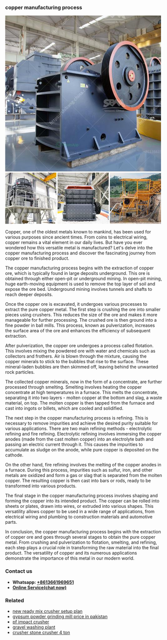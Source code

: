 <h3>copper manufacturing process</h3><img src='1704791415.jpg' alt=''><p>Copper, one of the oldest metals known to mankind, has been used for various purposes since ancient times. From coins to electrical wiring, copper remains a vital element in our daily lives. But have you ever wondered how this versatile metal is manufactured? Let's delve into the copper manufacturing process and discover the fascinating journey from copper ore to finished product.</p><p>The copper manufacturing process begins with the extraction of copper ore, which is typically found in large deposits underground. This ore is obtained through either open-pit or underground mining. In open-pit mining, huge earth-moving equipment is used to remove the top layer of soil and expose the ore bed. Underground mining involves tunnels and shafts to reach deeper deposits.</p><p>Once the copper ore is excavated, it undergoes various processes to extract the pure copper metal. The first step is crushing the ore into smaller pieces using crushers. This reduces the size of the ore and makes it more manageable for further processing. The crushed ore is then ground into a fine powder in ball mills. This process, known as pulverization, increases the surface area of the ore and enhances the efficiency of subsequent extraction.</p><p>After pulverization, the copper ore undergoes a process called flotation. This involves mixing the powdered ore with water and chemicals such as collectors and frothers. Air is blown through the mixture, causing the copper minerals to stick to the bubbles that rise to the surface. These mineral-laden bubbles are then skimmed off, leaving behind the unwanted rock particles.</p><p>The collected copper minerals, now in the form of a concentrate, are further processed through smelting. Smelting involves heating the copper concentrate at high temperatures in a furnace. This melts the concentrate, separating it into two layers - molten copper at the bottom and slag, a waste material, on top. The molten copper is then tapped from the furnace and cast into ingots or billets, which are cooled and solidified.</p><p>The next step in the copper manufacturing process is refining. This is necessary to remove impurities and achieve the desired purity suitable for various applications. There are two main refining methods - electrolytic refining and fire refining. Electrolytic refining involves immersing the copper anodes (made from the cast molten copper) into an electrolyte bath and passing an electric current through it. This causes the impurities to accumulate as sludge on the anode, while pure copper is deposited on the cathode.</p><p>On the other hand, fire refining involves the melting of the copper anodes in a furnace. During this process, impurities such as sulfur, iron, and other metals are oxidized and form a gas or slag that is separated from the molten copper. The resulting copper is then cast into bars or rods, ready to be transformed into various products.</p><p>The final stage in the copper manufacturing process involves shaping and forming the copper into its intended product. The copper can be rolled into sheets or plates, drawn into wires, or extruded into various shapes. This versatility allows copper to be used in a wide range of applications, from electrical wiring and plumbing to construction materials and automotive parts.</p><p>In conclusion, the copper manufacturing process begins with the extraction of copper ore and goes through several stages to obtain the pure copper metal. From crushing and pulverization to flotation, smelting, and refining, each step plays a crucial role in transforming the raw material into the final product. The versatility of copper and its numerous applications demonstrate the importance of this metal in our modern world.</p><h3>Contact us</h3><ul><li><strong>Whatsapp:&nbsp;<a href="https://wa.me/8613661969651">+8613661969651</a></strong></li><li><a href="https://swt.shibang-china.com/?git&amp;zhl&amp;copper manufacturing process"><strong>Online Service(chat now)</strong></a></li></ul><h3>Related</h3><ul><li><a href='new ready mix crusher setup plan.md'>new ready mix crusher setup plan</a></li><li><a href='gypsum powder grinding mill price in pakistan.md'>gypsum powder grinding mill price in pakistan</a></li><li><a href='pf impact crusher.md'>pf impact crusher</a></li><li><a href='gravel washing plant.md'>gravel washing plant</a></li><li><a href='crusher stone crusher 4 ton.md'>crusher stone crusher 4 ton</a></li></ul>